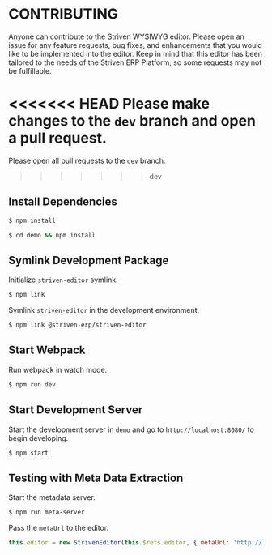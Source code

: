 # CONTRIBUTING

Anyone can contribute to the Striven WYSIWYG editor. Please open an issue for any feature requests, bug fixes, and enhancements that you would like to be implemented into the editor. Keep in mind that this editor has been tailored to the needs of the Striven ERP Platform, so some requests may not be fulfillable.

<<<<<<< HEAD
Please make changes to the ```dev``` branch and open a pull request.
=======
Please open all pull requests to the ```dev``` branch.
>>>>>>> dev

## Install Dependencies

```sh
$ npm install
```

```sh
$ cd demo && npm install
```

## Symlink Development Package

Initialize ```striven-editor``` symlink.

```sh
$ npm link
```

Symlink ```striven-editor``` in the development environment.

```sh
$ npm link @striven-erp/striven-editor
```

## Start Webpack

Run webpack in watch mode.

```sh
$ npm run dev
```

## Start Development Server

Start the development server in ```demo``` and go to ```http://localhost:8080/``` to begin developing.

```sh 
$ npm start
```

## Testing with Meta Data Extraction

Start the metadata server.

```sh
$ npm run meta-server
```

Pass the ```metaUrl``` to the editor.

```js
this.editor = new StrivenEditor(this.$refs.editor, { metaUrl: 'http://localhost:4200/meta' })
```
